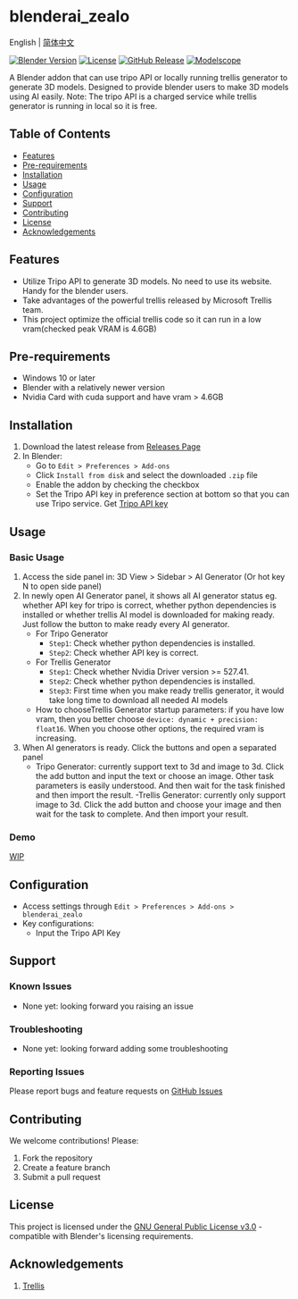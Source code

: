 # blenderai_zealo

<p align="left">
  English |
  <a href="./doc/README-CN.md">简体中文</a>
</p>

[![Blender Version](https://img.shields.io/badge/Blender-3.6%2B-orange)](https://www.blender.org/)
[![License](https://img.shields.io/badge/License-GPLv3-blue)](https://www.gnu.org/licenses/gpl-3.0.en.html)
[![GitHub Release](https://img.shields.io/badge/Release-latest-green)](https://github.com/diversitymattesr/blenderai_zealo/releases)
[![Modelscope](https://img.shields.io/badge/Modelscope-Repo-purple)](https://www.modelscope.cn/models/zhiliaomatters/blenderai_zealo)

A Blender addon that can use tripo API or locally running trellis generator to generate 3D models. Designed to provide blender users to make 3D models using AI easily. Note: The tripo API is a charged service while trellis generator is running in local so it is free. 

## Table of Contents
- [Features](#features)
- [Pre-requirements](#pre-requirements)
- [Installation](#installation)
- [Usage](#usage)
- [Configuration](#configuration)
- [Support](#support)
- [Contributing](#contributing)
- [License](#license)
- [Acknowledgements](#acknowledgements)

## Features
- Utilize Tripo API to generate 3D models. No need to use its website. Handy for the blender users.
- Take advantages of the powerful trellis released by Microsoft Trellis team. 
- This project optimize the official trellis code so it can run in a low vram(checked peak VRAM is 4.6GB)

## Pre-requirements
- Windows 10 or later
- Blender with a relatively newer version
- Nvidia Card with cuda support and have vram > 4.6GB

## Installation
1. Download the latest release from [Releases Page](https://github.com/diversitymattesr/blenderai_zealo/releases)
2. In Blender:
   - Go to `Edit > Preferences > Add-ons`
   - Click `Install from disk` and select the downloaded `.zip` file
   - Enable the addon by checking the checkbox
   - Set the Tripo API key in preference section at bottom so that you can use Tripo service. Get [Tripo API key](https://platform.tripo3d.ai/api-keys)

## Usage
### Basic Usage
1. Access the side panel in: 3D View > Sidebar > AI Generator (Or hot key N to open side panel)
2. In newly open AI Generator panel, it shows all AI generator status eg. whether API key for tripo is correct, whether python dependencies is installed or whether trellis AI model is downloaded for making ready. Just follow the button to make ready every AI generator. 
   - For Tripo Generator
     - `Step1`: Check whether python dependencies is installed. 
     - `Step2`: Check whether API key is correct.
   - For Trellis Generator
     - `Step1`: Check whether Nvidia Driver version >= 527.41. 
     - `Step2`: Check whether python dependencies is installed. 
     - `Step3`: First time when you make ready trellis generator, it would take long time to download all needed AI models
   - How to chooseTrellis Generator startup parameters: if you have low vram, then you better choose `device: dynamic + precision: float16`. When you choose other options, the required vram is increasing.
4. When AI generators is ready. Click the buttons and open a separated panel
   - Tripo Generator: currently support text to 3d and image to 3d. Click the add button and input the text or choose an image. Other task parameters is easily understood. And then wait for the task finished and then import the result.
   -Trellis Generator: currently only support image to 3d. Click the add button and choose your image and then wait for the task to complete. And then import your result.

### Demo
[WIP]()

## Configuration
- Access settings through `Edit > Preferences > Add-ons > blenderai_zealo`
- Key configurations:
  - Input the Tripo API Key


## Support
### Known Issues
- None yet: looking forward you raising an issue 

### Troubleshooting
- None yet: looking forward adding some troubleshooting

### Reporting Issues
Please report bugs and feature requests on [GitHub Issues](https://github.com/diversitymattesr/blenderai_zealo/issues)

## Contributing
We welcome contributions! Please:
1. Fork the repository
2. Create a feature branch
3. Submit a pull request

## License
This project is licensed under the [GNU General Public License v3.0](https://www.gnu.org/licenses/gpl-3.0.en.html) - compatible with Blender's licensing requirements.

## Acknowledgements
1. [Trellis](https://github.com/microsoft/TRELLIS)
